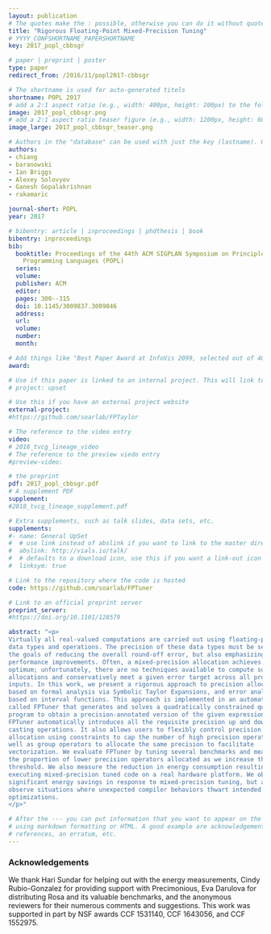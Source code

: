 ```yaml
---
layout: publication
# The quotes make the : possible, otherwise you can do it without quotes
title: "Rigorous Floating-Point Mixed-Precision Tuning"
# YYYY_CONFSHORTNAME_PAPERSHORTNAME
key: 2017_popl_cbbsgr

# paper | preprint | poster
type: paper
redirect_from: /2016/11/popl2017-cbbsgr

# The shortname is used for auto-generated titels
shortname: POPL 2017
# add a 2:1 aspect ratio (e.g., width: 400px, height: 200px) to the folder /assets/images/papers/
image: 2017_popl_cbbsgr.png
# add a 2:1 aspect ratio teaser figure (e.g., width: 1200px, height: 600px) to the folder /assets/images/papers/
image_large: 2017_popl_cbbsgr_teaser.png

# Authors in the "database" can be used with just the key (lastname). Others can be written properly.
authors:
- chiang
- baranowski
- Ian Briggs
- Alexey Solovyev
- Ganesh Gopalakrishnan
- rakamaric

journal-short: POPL
year: 2017

# bibentry: article | inproceedings | phdthesis | book
bibentry: inproceedings
bib:
  booktitle: Proceedings of the 44th ACM SIGPLAN Symposium on Principles of
    Programming Languages (POPL)
  series:
  volume:
  publisher: ACM
  editor:
  pages: 300--315
  doi: 10.1145/3009837.3009846
  address:
  url:
  volume:
  number:
  month:

# Add things like "Best Paper Award at InfoVis 2099, selected out of 4000 submissions"
award:

# Use if this paper is linked to an internal project. This will link to the project site
# project: upset

# Use this if you have an external project website
external-project:
#https://github.com/soarlab/FPTaylor

# The reference to the video entry
video:
# 2018_tvcg_lineage_video
# The reference to the preview viedo entry
#preview-video:

# the preprint
pdf: 2017_popl_cbbsgr.pdf
# A supplement PDF
supplement: 
#2018_tvcg_lineage_supplement.pdf

# Extra supplements, such as talk slides, data sets, etc.
supplements:
#- name: General UpSet
#  # use link instead of abslink if you want to link to the master directory
#  abslink: http://vials.io/talk/
#  # defaults to a download icon, use this if you want a link-out icon
#  linksym: true

# Link to the repository where the code is hosted
code: https://github.com/soarlab/FPTuner

# Link to an official preprint server
preprint_server: 
#https://doi.org/10.1101/128579

abstract: "<p>
Virtually all real-valued computations are carried out using floating-point
data types and operations. The precision of these data types must be set with
the goals of reducing the overall round-off error, but also emphasizing
performance improvements. Often, a mixed-precision allocation achieves this
optimum; unfortunately, there are no techniques available to compute such
allocations and conservatively meet a given error target across all program
inputs. In this work, we present a rigorous approach to precision allocation
based on formal analysis via Symbolic Taylor Expansions, and error analysis
based on interval functions. This approach is implemented in an automated tool
called FPTuner that generates and solves a quadratically constrained quadratic
program to obtain a precision-annotated version of the given expression.
FPTuner automatically introduces all the requisite precision up and down
casting operations. It also allows users to flexibly control precision
allocation using constraints to cap the number of high precision operators as
well as group operators to allocate the same precision to facilitate
vectorization. We evaluate FPTuner by tuning several benchmarks and measuring
the proportion of lower precision operators allocated as we increase the error
threshold. We also measure the reduction in energy consumption resulting from
executing mixed-precision tuned code on a real hardware platform. We observe
significant energy savings in response to mixed-precision tuning, but also
observe situations where unexpected compiler behaviors thwart intended
optimizations.
</p>"

# After the --- you can put information that you want to appear on the website
# using markdown formatting or HTML. A good example are acknowledgements, extra
# references, an erratum, etc.
---
```

### Acknowledgements

We thank Hari Sundar for helping out with the energy measurements, Cindy
Rubio-Gonzalez for providing support with Precimonious, Eva Darulova for
distributing Rosa and its valuable benchmarks, and the anonymous reviewers for
their numerous comments and suggestions. This work was supported in part by NSF
awards CCF 1531140, CCF 1643056, and CCF 1552975.

